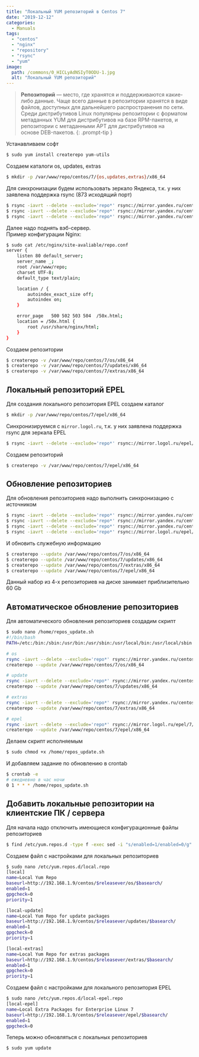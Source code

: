 ```yaml
---
title: "Локальный YUM репозиторий в Centos 7"
date: "2019-12-12"
categories: 
  - Manuals
tags: 
  - "centos"
  - "nginx"
  - "repository"
  - "rsync"
  - "yum"
image:
  path: /commons/0_HICLyAdNSIyT0ODU-1.jpg
  alt: "Локальный YUM репозиторий"
---
```


> **Репозиторий** — место, где хранятся и поддерживаются какие-либо данные. Чаще всего данные в репозитории хранятся в виде файлов, доступных для дальнейшего распространения по сети.  
> Среди дистрибутивов Linux популярны репозитории с форматом метаданных YUM для дистрибутивов на базе RPM-пакетов, и репозитории с метаданными APT для дистрибутивов на основе DEB-пакетов.
{: .prompt-tip }

Устанавливаем софт

```sh
$ sudo yum install createrepo yum-utils
```

Создаем каталоги os, updates, extras

```sh
$ mkdir -p /var/www/repo/centos/7/{os,updates,extras}/x86_64
```

Для синхронизации будем использовать зеркало Яндекса, т.к. у них заявлена поддержка rsync (873 исходящий порт)

```sh
$ rsync -iavrt --delete --exclude='repo*' rsync://mirror.yandex.ru/centos/7/os/x86_64/ /var/www/repo/centos/7/os/x86_64/
$ rsync -iavrt --delete --exclude='repo*' rsync://mirror.yandex.ru/centos/7/updates/x86_64/ /var/www/repo/centos/7/updates/x86_64/
$ rsync -iavrt --delete --exclude='repo*' rsync://mirror.yandex.ru/centos/7/extras/x86_64/ /var/www/repo/centos/7/extras/x86_64/
```

Далее надо поднять вэб-сервер.  
Пример конфигурации Nginx:

```sh
$ sudo cat /etc/nginx/site-avaliable/repo.conf
server {
    listen 80 default_server;
    server_name _;
    root /var/www/repo;
    charset UTF-8;
    default_type text/plain;

    location / {
        autoindex_exact_size off;
        autoindex on;
    }

    error_page   500 502 503 504  /50x.html;
    location = /50x.html {
        root /usr/share/nginx/html;
    }
}
```

Создаем репозитории

```sh
$ createrepo -v /var/www/repo/centos/7/os/x86_64
$ createrepo -v /var/www/repo/centos/7/updates/x86_64
$ createrepo -v /var/www/repo/centos/7/extras/x86_64
```

## Локальный репозиторий EPEL

Для создания локального репозитория EPEL создаем каталог

```sh
$ mkdir -p /var/www/repo/centos/7/epel/x86_64
```

Синхронизируемся c `mirror.logol.ru`, т.к. у них заявлена поддержка rsync для зеркала EPEL

```sh
$ rsync -iavrt --delete --exclude='repo*' rsync://mirror.logol.ru/epel/7/x86_64/ /var/www/repo/centos/7/epel/x86_64/
```

Создаем репозиторий

```sh
$ createrepo -v /var/www/repo/centos/7/epel/x86_64
```

## Обновление репозиториев

Для обновления репозиториев надо выполнить синхронизацию с источником

```sh
$ rsync -iavrt --delete --exclude='repo*' rsync://mirror.yandex.ru/centos/7/os/x86_64/ /var/www/repo/centos/7/os/x86_64/
$ rsync -iavrt --delete --exclude='repo*' rsync://mirror.yandex.ru/centos/7/updates/x86_64/ /var/www/repo/centos/7/updates/x86_64/
$ rsync -iavrt --delete --exclude='repo*' rsync://mirror.yandex.ru/centos/7/extras/x86_64/ /var/www/repo/centos/7/extras/x86_64/
$ rsync -iavrt --delete --exclude='repo*' rsync://mirror.logol.ru/epel/7/x86_64/ /var/www/repo/centos/7/epel/x86_64/
```

И обновить служебную информацию

```sh
$ createrepo --update /var/www/repo/centos/7/os/x86_64
$ createrepo --update /var/www/repo/centos/7/updates/x86_64
$ createrepo --update /var/www/repo/centos/7/extras/x86_64
$ createrepo --update /var/www/repo/centos/7/epel/x86_64
```

Данный набор из 4-х репозиториев на диске занимает приблизительно 60 Gb

## Автоматическое обновление репозиториев

Для автоматического обновления репозиториев создадим скрипт

```sh
$ sudo nano /home/repos_update.sh
#!/bin/bash
PATH=/etc:/bin:/sbin:/usr/bin:/usr/sbin:/usr/local/bin:/usr/local/sbin

# os
rsync -iavrt --delete --exclude='repo*' rsync://mirror.yandex.ru/centos/7/os/x86_64/ /var/www/repo/centos/7/os/x86_64/
createrepo --update /var/www/repo/centos/7/os/x86_64

# update
rsync -iavrt --delete --exclude='repo*' rsync://mirror.yandex.ru/centos/7/updates/x86_64/ /var/www/repo/centos/7/updates/x86_64/
createrepo --update /var/www/repo/centos/7/updates/x86_64

# extras
rsync -iavrt --delete --exclude='repo*' rsync://mirror.yandex.ru/centos/7/extras/x86_64/ /var/www/repo/centos/7/extras/x86_64/
createrepo --update /var/www/repo/centos/7/extras/x86_64

# epel
rsync -iavrt --delete --exclude='repo*' rsync://mirror.logol.ru/epel/7/x86_64/ /var/www/repo/centos/7/epel/x86_64/
createrepo --update /var/www/repo/centos/7/epel/x86_64
```

Делаем скрипт исполняемым

```sh
$ sudo chmod +x /home/repos_update.sh
```

И добавляем задание по обновлению в crontab

```sh
$ crontab -e
# ежедневно в час ночи
0 1 * * * /home/repos_update.sh
```

## Добавить локальные репозитории на клиентские ПК / сервера

Для начала надо отключить имеющиеся конфигурационные файлы репозиториев

```sh
$ find /etc/yum.repos.d -type f -exec sed -i "s/enabled=1/enabled=0/g" {} \;
```

Создаем файл с настройками для локальных репозиториев

```sh
$ sudo nano /etc/yum.repos.d/local.repo
[local]
name=Local Yum Repo
baseurl=http://192.168.1.9/centos/$releasever/os/$basearch/
enabled=1
gpgcheck=0
priority=1

[local-update]
name=Local Yum Repo for update packages
baseurl=http://192.168.1.9/centos/$releasever/updates/$basearch/
enabled=1
gpgcheck=0
priority=1

[local-extras]
name=Local Yum Repo for extras packages
baseurl=http://192.168.1.9/centos/$releasever/extras/$basearch/
enabled=1
gpgcheck=0
priority=1
```

Создаем файл с настройками для локального репозитория EPEL

```sh
$ sudo nano /etc/yum.repos.d/local-epel.repo
[local-epel]
name=Local Extra Packages for Enterprise Linux 7
baseurl=http://192.168.1.9/centos/$releasever/epel/$basearch/
enabled=1
gpgcheck=0
```

Теперь можно обновляться с локальных репозиториев

```sh
$ sudo yum update
```
